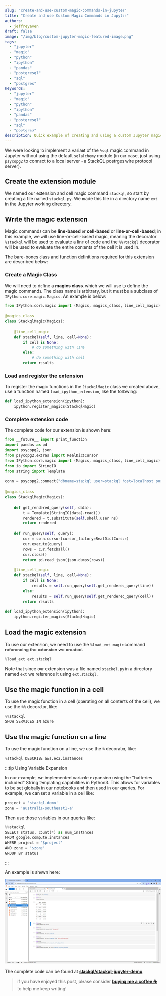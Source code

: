 ```yaml
---
slug: "create-and-use-custom-magic-commands-in-jupyter"
title: "Create and use Custom Magic Commands in Jupyter"
authors:  
  - jeffreyaven
draft: false
image: "/img/blog/custom-jupyter-magic-featured-image.png"
tags: 
  - "jupyter"
  - "magic"  
  - "python"
  - "ipython"
  - "pandas"
  - "postgresql"
  - "sql"
  - "postgres"
keywords: 
  - "jupyter"
  - "magic"  
  - "python"
  - "ipython"
  - "pandas"
  - "postgresql"
  - "sql"
  - "postgres"
description: Quick example of creating and using a custom Jupyter magic command.
---
```


We were looking to implement a variant of the `%sql` magic command in Jupyter without using the default `sqlalchemy` module (in our case, just using `psycopg2` to connect to a local server - a StackQL postrges wire protocol server).  

## Create the extension module

We named our extension and cell magic command `stackql`, so start by creating a file named `stackql.py`.  We made this file in a directory name `ext` in the Jupyter working directory.    

## Write the magic extension

Magic commands can be __line-based__ or __cell-based__ or __line-or-cell-based__; in this example, we will use line-or-cell-based magic, meaning the decorator `%stackql` will be used to evaluate a line of code and the `%%stackql` decorator will be used to evaluate the entire contents of the cell it is used in.    

The bare-bones class and function definitions required for this extension are described below:  

### Create a Magic Class

We will need to define a **magics class**, which we will use to define the magic commands.  The class name is arbitrary, but it must be a subclass of `IPython.core.magic.Magics`.  An example is below:  

```python
from IPython.core.magic import (Magics, magics_class, line_cell_magic)

@magics_class
class StackqlMagic(Magics):

    @line_cell_magic
    def stackql(self, line, cell=None):
        if cell is None:
            # do something with line
        else:
            # do something with cell
        return results
```

### Load and register the extension

To register the magic functions in the `StackqlMagic` class we created above, use a function named `load_ipython_extension`, like the following:  

```python
def load_ipython_extension(ipython):
    ipython.register_magics(StackqlMagic)
```

### Complete extension code

The complete code for our extension is shown here:  

```python
from __future__ import print_function
import pandas as pd
import psycopg2, json
from psycopg2.extras import RealDictCursor
from IPython.core.magic import (Magics, magics_class, line_cell_magic)
from io import StringIO
from string import Template

conn = psycopg2.connect("dbname=stackql user=stackql host=localhost port=5444")

@magics_class
class StackqlMagic(Magics):

    def get_rendered_query(self, data):
        t = Template(StringIO(data).read())
        rendered = t.substitute(self.shell.user_ns)
        return rendered

    def run_query(self, query):
        cur = conn.cursor(cursor_factory=RealDictCursor)
        cur.execute(query)
        rows = cur.fetchall()
        cur.close()
        return pd.read_json(json.dumps(rows))

    @line_cell_magic
    def stackql(self, line, cell=None):
        if cell is None:
            results = self.run_query(self.get_rendered_query(line))
        else:
            results = self.run_query(self.get_rendered_query(cell))
        return results            

def load_ipython_extension(ipython):
    ipython.register_magics(StackqlMagic)
```

## Load the magic extension

To use our extension, we need to use the `%load_ext magic` command referencing the extension we created.  

```python
%load_ext ext.stackql
```
Note that since our extension was a file named `stackql.py` in a directory named `ext` we reference it using `ext.stackql`.   

## Use the magic function in a cell

To use the magic function in a cell (operating on all contents of the cell), we use the `%%` decorator, like:

```python
%%stackql
SHOW SERVICES IN azure
```
## Use the magic function on a line

To use the magic function on a line, we use the `%` decorator, like:

```python
%stackql DESCRIBE aws.ec2.instances
```

:::tip Using Variable Expansion

In our example, we implemented variable expansion using the "batteries included" String templating capabilities in Python3.  This allows for variables to be set globally in our notebooks and then used in our queries.  For example, we can set a variable in a cell like:

```python
project = 'stackql-demo'
zone = 'australia-southeast1-a'
```

Then use those variables in our queries like:  

```python
%%stackql
SELECT status, count(*) as num_instances
FROM google.compute.instances
WHERE project = '$project' 
AND zone = '$zone'
GROUP BY status
```

:::

An example is shown here:  

[![Using a Custom Jupyter Magic Command](images/custom-jupyter-magic-command.png)](images/custom-jupyter-magic-command.png)

The complete code can be found at [__stackql/stackql-jupyter-demo__](https://github.com/stackql/stackql-jupyter-demo).

> if you have enjoyed this post, please consider [__buying me a coffee ☕__](https://www.buymeacoffee.com/jeffreyaven) to help me keep writing!
